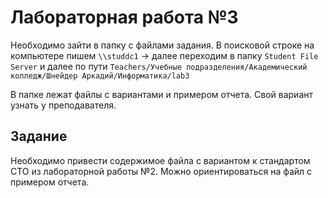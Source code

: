 # Лабораторная работа №3

Необходимо зайти в папку с файлами задания. В поисковой строке на компьютере пишем `\\studdc1` -> далее переходим в папку `Student File Server` и далее по пути `Teachers/Учебные подразделения/Академический колледж/Шнейдер Аркадий/Информатика/lab3`

В папке лежат файлы с вариантами и примером отчета. Свой вариант узнать у преподавателя. 

## Задание

Необходимо привести содержимое файла с вариантом к стандартом СТО из лабораторной работы №2. Можно ориентироваться на файл с примером отчета. 
